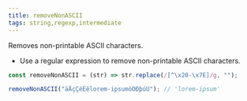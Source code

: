 ```yaml
---
title: removeNonASCII
tags: string,regexp,intermediate
---
```


Removes non-printable ASCII characters.

- Use a regular expression to remove non-printable ASCII characters.

```js
const removeNonASCII = (str) => str.replace(/[^\x20-\x7E]/g, "");
```

```js
removeNonASCII("äÄçÇéÉêlorem-ipsumöÖÐþúÚ"); // 'lorem-ipsum'
```
